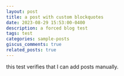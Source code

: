 ```yaml
---
layout: post
title: a post with custom blockquotes
date: 2023-08-29 15:53:00-0400
description: a forced blog test
tags: test
categories: sample-posts
giscus_comments: true
related_posts: true
---
```

this test verifies that I can add posts manually.
